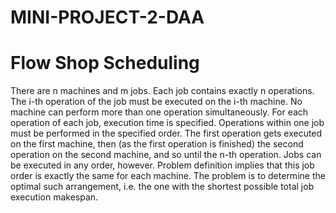 # MINI-PROJECT-2-DAA

# Flow Shop Scheduling
There are n machines and m jobs. Each job contains exactly n operations. The i-th operation of the job must be executed on the i-th machine. No machine can perform more than one operation simultaneously. For each operation of each job, execution time is specified. Operations within one job must be performed in the specified order. The first operation gets executed on the first machine, then (as the first operation is finished) the second operation on the second machine, and so until the n-th operation. Jobs can be executed in any order, however. Problem definition implies that this job order is exactly the same for each machine. The problem is to determine the optimal such arrangement, i.e. the one with the shortest possible total job execution makespan.
